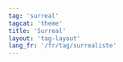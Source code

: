 ```yaml
---
tag: 'surreal'
tagcat: 'theme'
title: 'Surreal'
layout: 'tag-layout'
lang_fr: '/fr/tag/surrealiste'
---
```

